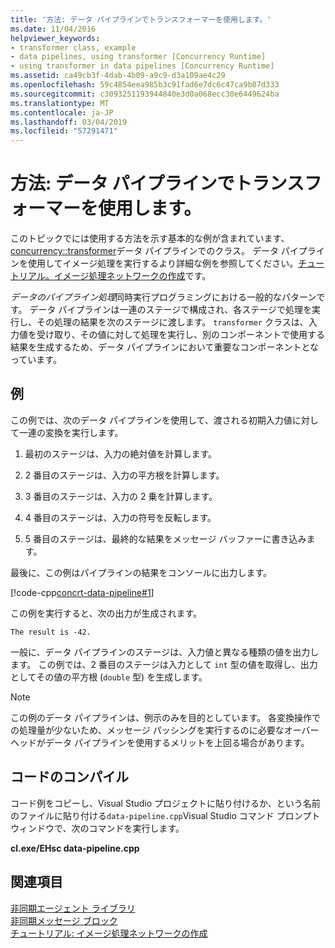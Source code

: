 ```yaml
---
title: '方法: データ パイプラインでトランスフォーマーを使用します。'
ms.date: 11/04/2016
helpviewer_keywords:
- transformer class, example
- data pipelines, using transformer [Concurrency Runtime]
- using transformer in data pipelines [Concurrency Runtime]
ms.assetid: ca49cb3f-4dab-4b09-a9c9-d3a109ae4c29
ms.openlocfilehash: 59c4854eea985b3c91fad6e7dc6c47ca9b07d333
ms.sourcegitcommit: c3093251193944840e3d0a068ecc30e6449624ba
ms.translationtype: MT
ms.contentlocale: ja-JP
ms.lasthandoff: 03/04/2019
ms.locfileid: "57291471"
---
```

# <a name="how-to-use-transformer-in-a-data-pipeline"></a>方法: データ パイプラインでトランスフォーマーを使用します。

このトピックでには使用する方法を示す基本的な例が含まれています、 [concurrency::transformer](../../parallel/concrt/reference/transformer-class.md)データ パイプラインでのクラス。 データ パイプラインを使用してイメージ処理を実行するより詳細な例を参照してください。[チュートリアル。イメージ処理ネットワークの作成](../../parallel/concrt/walkthrough-creating-an-image-processing-network.md)です。

*データのパイプライン処理*同時実行プログラミングにおける一般的なパターンです。 データ パイプラインは一連のステージで構成され、各ステージで処理を実行し、その処理の結果を次のステージに渡します。 
  `transformer` クラスは、入力値を受け取り、その値に対して処理を実行し、別のコンポーネントで使用する結果を生成するため、データ パイプラインにおいて重要なコンポーネントとなっています。

## <a name="example"></a>例

この例では、次のデータ パイプラインを使用して、渡される初期入力値に対して一連の変換を実行します。

1. 最初のステージは、入力の絶対値を計算します。

1. 2 番目のステージは、入力の平方根を計算します。

1. 3 番目のステージは、入力の 2 乗を計算します。

1. 4 番目のステージは、入力の符号を反転します。

1. 5 番目のステージは、最終的な結果をメッセージ バッファーに書き込みます。

最後に、この例はパイプラインの結果をコンソールに出力します。

[!code-cpp[concrt-data-pipeline#1](../../parallel/concrt/codesnippet/cpp/how-to-use-transformer-in-a-data-pipeline_1.cpp)]

この例を実行すると、次の出力が生成されます。

```Output
The result is -42.
```

一般に、データ パイプラインのステージは、入力値と異なる種類の値を出力します。 この例では、2 番目のステージは入力として `int` 型の値を取得し、出力としてその値の平方根 (`double` 型) を生成します。

> [!NOTE]
>  この例のデータ パイプラインは、例示のみを目的としています。 各変換操作での処理量が少ないため、メッセージ パッシングを実行するのに必要なオーバーヘッドがデータ パイプラインを使用するメリットを上回る場合があります。

## <a name="compiling-the-code"></a>コードのコンパイル

コード例をコピーし、Visual Studio プロジェクトに貼り付けるか、という名前のファイルに貼り付ける`data-pipeline.cpp`Visual Studio コマンド プロンプト ウィンドウで、次のコマンドを実行します。

**cl.exe/EHsc data-pipeline.cpp**

## <a name="see-also"></a>関連項目

[非同期エージェント ライブラリ](../../parallel/concrt/asynchronous-agents-library.md)<br/>
[非同期メッセージ ブロック](../../parallel/concrt/asynchronous-message-blocks.md)<br/>
[チュートリアル: イメージ処理ネットワークの作成](../../parallel/concrt/walkthrough-creating-an-image-processing-network.md)
